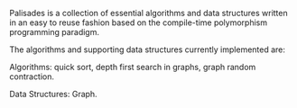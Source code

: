 Palisades is a collection of essential algorithms and data structures written in an easy to reuse fashion based on the compile-time polymorphism programming paradigm.

The algorithms and supporting data structures currently implemented are:

Algorithms: quick sort, depth first search in graphs, graph random contraction.

Data Structures: Graph.
